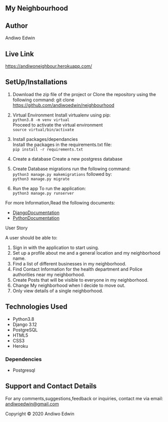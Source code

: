 ## My Neighbourhood

## Author
Andiwo Edwin


## Live Link 
https://andiwoneighbour.herokuapp.com/




## SetUp/Installations
1. Download the zip file of the project or Clone the repository using the following command:
git clone https://github.com/andiwoedwin/neighbourhood


2. Virtual Environment
Install virtualenv  using pip:  
```python3.8 -m venv virtual```  
Proceed to activate the virtual environment   
```source virtual/bin/activate```

3. Install packages/dependancies  
Install the packages in the requirements.txt file:  
```pip install -r requirements.txt```

4. Create a database
Create a new postgress database


5. Create Database migrations
run the following command:    
 ```python3 manage.py makemigrations```
followed by:    
 ```python3 manage.py migrate```

6. Run the app
To run the application:  
```python3 manage.py runserver``` 



For more Information,Read the following documents:

* [DjangoDocumentation](https://docs.djangoproject.com/en/1.11/)
* [PythonDocumentation](https://docs.python.org/3.8/)

User Story

A user should be able to:
1. Sign in with the application to start using.
2. Set up a profile about me and a general location and my neighborhood name.
3. Find a list of different businesses in my neighborhood.
4. Find Contact Information for the health department and Police authorities near my neighborhood.
5. Create Posts that will be visible to everyone in my neighborhood.
6. Change My neighborhood when I decide to move out.
7. Only view details of a single neighborhood.



## Technologies Used
* Python3.8
* Django 3.12
* PostgreSQL
* HTML5
* CSS3
* Heroku

### Dependencies
* Postgresql

## Support and Contact Details
For any comments,suggestions,feedback or inquiries, contact me via email: andiwoedwin@gmail.com



Copyright © 2020 Andiwo Edwin